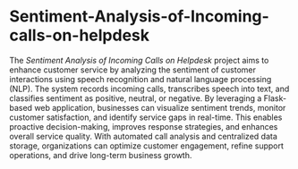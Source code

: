 # Sentiment-Analysis-of-Incoming-calls-on-helpdesk

The *Sentiment Analysis of Incoming Calls on Helpdesk* project aims to enhance customer service by analyzing the sentiment of customer interactions using speech recognition and natural language processing (NLP). The system records incoming calls, transcribes speech into text, and classifies sentiment as positive, neutral, or negative. By leveraging a Flask-based web application, businesses can visualize sentiment trends, monitor customer satisfaction, and identify service gaps in real-time. This enables proactive decision-making, improves response strategies, and enhances overall service quality. With automated call analysis and centralized data storage, organizations can optimize customer engagement, refine support operations, and drive long-term business growth.
